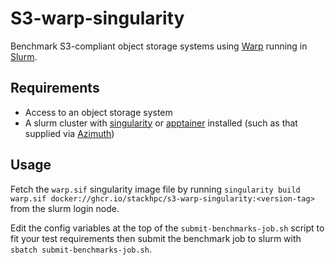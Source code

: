 # S3-warp-singularity

Benchmark S3-compliant object storage systems using [Warp](https://github.com/minio/warp) running in [Slurm](https://slurm.schedmd.com/documentation.html).

## Requirements

- Access to an object storage system
- A slurm cluster with [singularity](https://docs.sylabs.io/guides/latest/user-guide/) or [apptainer](https://apptainer.org/docs/user/latest/) installed (such as that supplied via [Azimuth](https://github.com/stackhpc/azimuth))

## Usage 

Fetch the `warp.sif` singularity image file by running `singularity build warp.sif docker://ghcr.io/stackhpc/s3-warp-singularity:<version-tag>` from the slurm login node.

Edit the config variables at the top of the `submit-benchmarks-job.sh` script to fit your test requirements then submit the benchmark job to slurm with `sbatch submit-benchmarks-job.sh`.
